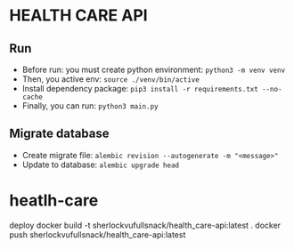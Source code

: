 # HEALTH CARE API

## Run

-   Before run: you must create python environment: `python3 -m venv venv`
-   Then, you active env: `source ./venv/bin/active`
-   Install dependency package: `pip3 install -r requirements.txt --no-cache`
-   Finally, you can run: `python3 main.py`

## Migrate database

-   Create migrate file: `alembic revision --autogenerate -m "<message>"`
-   Update to database: `alembic upgrade head`

# heatlh-care

deploy
docker build -t sherlockvufullsnack/health_care-api:latest .
docker push sherlockvufullsnack/health_care-api:latest
